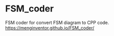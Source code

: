 # FSM_coder
FSM coder for convert FSM diagram to CPP code.
https://menginventor.github.io/FSM_coder/

